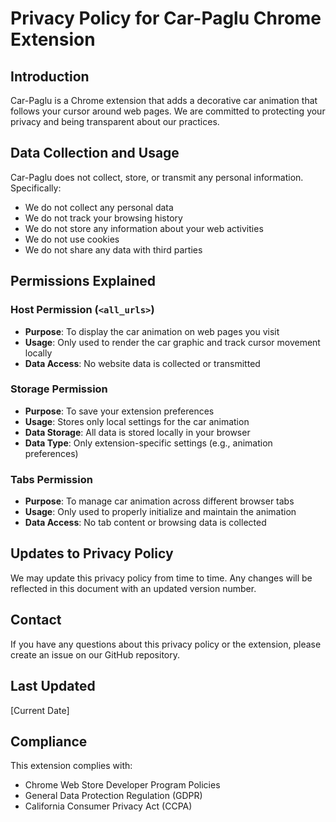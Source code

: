 # Privacy Policy for Car-Paglu Chrome Extension

## Introduction
Car-Paglu is a Chrome extension that adds a decorative car animation that follows your cursor around web pages. We are committed to protecting your privacy and being transparent about our practices.

## Data Collection and Usage
Car-Paglu does not collect, store, or transmit any personal information. Specifically:

- We do not collect any personal data
- We do not track your browsing history
- We do not store any information about your web activities
- We do not use cookies
- We do not share any data with third parties

## Permissions Explained

### Host Permission (`<all_urls>`)
- **Purpose**: To display the car animation on web pages you visit
- **Usage**: Only used to render the car graphic and track cursor movement locally
- **Data Access**: No website data is collected or transmitted

### Storage Permission
- **Purpose**: To save your extension preferences
- **Usage**: Stores only local settings for the car animation
- **Data Storage**: All data is stored locally in your browser
- **Data Type**: Only extension-specific settings (e.g., animation preferences)

### Tabs Permission
- **Purpose**: To manage car animation across different browser tabs
- **Usage**: Only used to properly initialize and maintain the animation
- **Data Access**: No tab content or browsing data is collected

## Updates to Privacy Policy
We may update this privacy policy from time to time. Any changes will be reflected in this document with an updated version number.

## Contact
If you have any questions about this privacy policy or the extension, please create an issue on our GitHub repository.

## Last Updated
[Current Date]

## Compliance
This extension complies with:
- Chrome Web Store Developer Program Policies
- General Data Protection Regulation (GDPR)
- California Consumer Privacy Act (CCPA) 